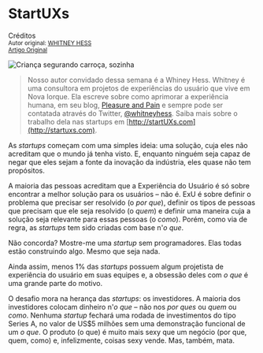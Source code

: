 StartUXs
=================
Créditos<br/>
<small>Autor original: [WHITNEY HESS](http://52weeksofux.com/)<br/>[Artigo Original](http://52weeksofux.com/post/890289075/startuxs)</small>

![Criança segurando carroça, sozinha](http://media.tumblr.com/tumblr_l6hlganQRU1qz7ace.jpg "Criança segurando carroça, sozinha")

> Nosso autor convidado dessa semana é a Whiney Hess. Whitney é uma consultora em projetos de experiências do usuário que vive em Nova Iorque. Ela escreve sobre como aprimorar a experiência humana, em seu blog, [Pleasure and Pain](http://whitneyhess.com/blog/) e sempre pode ser contatada através do Twitter, [@whitneyhess](http://twitter.com/whitneyhess). Saiba mais sobre o trabalho dela nas startups em [http://startUXs.com](http://startuxs.com).

As *startups* começam com uma simples ideia: uma solução, cuja eles não acreditam que o mundo já tenha visto. E, enquanto ninguém seja capaz de negar que eles sejam a fonte da inovação da indústria, eles quase não tem propósitos.

A maioria das pessoas acreditam que a Experiência do Usuário é só sobre encontrar a melhor solução para os usuários &ndash; não é. ExU é sobre definir o problema que precisar ser resolvido (o *por que*), definir os tipos de pessoas que precisam que ele seja resolvido (o *quem*) e definir uma maneira cuja a solução seja relevante para essas pessoas (o *como*). Porém, como via de regra, as *startups* tem sido criadas com base n'*o que*.

Não concorda? Mostre-me uma *startup* sem programadores. Elas todas estão construindo algo. Mesmo que seja nada.

Ainda assim, menos 1% das *startups* possuem algum projetista de experiência do usuário em suas equipes e, a obsessão deles com *o que* é uma grande parte do motivo.

O desafio mora na herança das *startups*: os investidores. A maioria dos investidores colocam dinheiro n'*o que* &ndash; não nos *por ques* ou *quem* ou *como*. Nenhuma *startup* fechará uma rodada de investimentos do tipo Series A, no valor de US$5 milhões sem uma demonstração funcional de um *o que*. O produto (o que) é muito mais sexy que um negócio (por que, quem, como) e, infelizmente, coisas sexy vende. Mas, também, mata.
